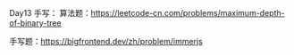 Day13 手写：
算法题：https://leetcode-cn.com/problems/maximum-depth-of-binary-tree

手写题：https://bigfrontend.dev/zh/problem/immerjs

